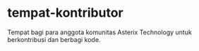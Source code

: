 # tempat-kontributor
Tempat bagi para anggota komunitas Asterix Technology untuk berkontribusi dan berbagi kode.
